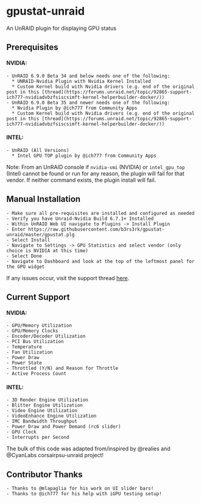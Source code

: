 # gpustat-unraid
An UnRAID plugin for displaying GPU status

## Prerequisites

#### NVIDIA:
    - UnRAID 6.9.0 Beta 34 and below needs one of the following:
      * UNRAID-Nvidia Plugin with Nvidia Kernel Installed
      * Custom Kernel build with Nvidia drivers (e.g. end of the original post in this [thread](https://forums.unraid.net/topic/92865-support-ich777-nvidiadvbzfsiscsimft-kernel-helperbuilder-docker/))
    - UnRAID 6.9.0 Beta 35 and newer needs one of the following:
      * Nvidia Plugin by @ich777 from Community Apps
      * Custom Kernel build with Nvidia drivers (e.g. end of the original post in this [thread](https://forums.unraid.net/topic/92865-support-ich777-nvidiadvbzfsiscsimft-kernel-helperbuilder-docker/))

#### INTEL:
    - UnRAID (All Versions)
      * Intel GPU TOP plugin by @ich777 from Community Apps

Note: From an UnRAID console if `nvidia-smi` (NVIDIA) or `intel_gpu_top` (Intel) cannot be found or run for any reason,
the plugin will fail for that vendor.  If neither command exists, the plugin install will fail.

## Manual Installation
    - Make sure all pre-requisites are installed and configured as needed
    - Verify you have Unraid-Nvidia Build 6.7.1+ Installed
    - Within UnRAID Web UI navigate to Plugins -> Install Plugin
    - Enter https://raw.githubusercontent.com/b3rs3rk/gpustat-unraid/master/gpustat.plg
    - Select Install
    - Navigate to Settings -> GPU Statistics and select vendor (only choice is NVIDIA at this time)
    - Select Done
    - Navigate to Dashboard and look at the top of the leftmost panel for the GPU widget

If any issues occur, visit the support thread [here](https://forums.unraid.net/topic/89453-plugin-gpu-statistics/ "[PLUGIN] GPU Statistics").

## Current Support

#### NVIDIA:
    - GPU/Memory Utilization
    - GPU/Memory Clocks
    - Encoder/Decoder Utilization
    - PCI Bus Utilization
    - Temperature
    - Fan Utilization
    - Power Draw
    - Power State
    - Throttled (Y/N) and Reason for Throttle
    - Active Process Count

#### INTEL:
    - 3D Render Engine Utilization
    - Blitter Engine Utilization
    - Video Engine Utilization
    - VideoEnhance Engine Utilization
    - IMC Bandwidth Throughput
    - Power Draw and Power Demand (rc6 slider)
    - GPU Clock
    - Interrupts per Second

The bulk of this code was adapted from/inspired by @realies and @CyanLabs corsairpsu-unraid project!

## Contributor Thanks

    - Thanks to @mlapaglia for his work on UI slider bars!
    - Thanks to @ich777 for his help with iGPU testing setup!
